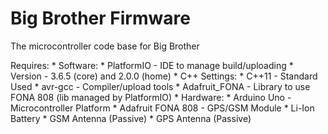 # Big Brother Firmware

The microcontroller code base for Big Brother

Requires:
    * Software:
        * PlatformIO  - IDE to manage build/uploading
        * Version - 3.6.5 (core) and 2.0.0 (home)
          * C++ Settings:
                * C++11   - Standard Used
                * avr-gcc - Compiler/upload tools
        * Adafruit_FONA - Library to use FONA 808 (lib managed by PlatformIO)
    * Hardware:
        * Arduino Uno - Microcontroller Platform
        * Adafruit FONA 808 - GPS/GSM Module
        * Li-Ion Battery
        * GSM Antenna (Passive)
        * GPS Antenna (Passive)
    